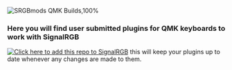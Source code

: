 ![SRGBmods QMK Builds,100%](https://srgbmods.net/img/srgbmods-qmk.png)

### Here you will find user submitted plugins for QMK keyboards to work with SignalRGB ###

[![Click here to add this repo to SignalRGB](https://github.com/SRGBmods/qmk-plugins/blob/main/add-to-signalrgb.png)](https://srgbmods.net/s?p=addon/install?url=https://github.com/SRGBmods/qmk-plugins) this will keep your plugins up to date whenever any changes are made to them.